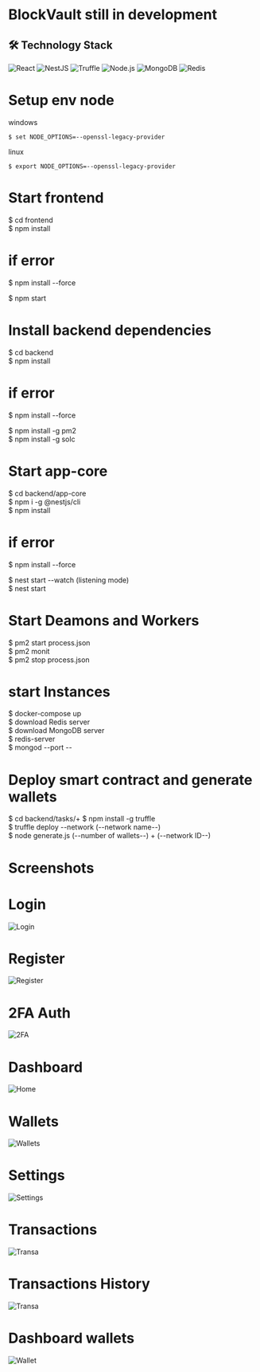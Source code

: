 # BlockVault  still in development

## 🛠️ Technology Stack

![React](https://img.shields.io/badge/React-20232A?style=for-the-badge&logo=react&logoColor=61DAFB)
![NestJS](https://img.shields.io/badge/NestJS-E0234E?style=for-the-badge&logo=nestjs&logoColor=white)
![Truffle](https://img.shields.io/badge/Truffle-5E464D?style=for-the-badge&logo=truffle&logoColor=white)
![Node.js](https://img.shields.io/badge/Node.js-43853D?style=for-the-badge&logo=node.js&logoColor=white)
![MongoDB](https://img.shields.io/badge/MongoDB-4EA94B?style=for-the-badge&logo=mongodb&logoColor=white)
![Redis](https://img.shields.io/badge/Redis-DC382D?style=for-the-badge&logo=redis&logoColor=white)

# Setup env node

windows
```
$ set NODE_OPTIONS=--openssl-legacy-provider
```
linux
```
$ export NODE_OPTIONS=--openssl-legacy-provider
```

# Start frontend
$ cd frontend  
$ npm install  
# if error 
$ npm install --force

$ npm start


# Install backend dependencies
$ cd backend  
$ npm install
# if error 
$ npm install --force

$ npm install -g pm2  
$ npm install -g solc  

# Start app-core
$ cd backend/app-core  
$ npm i -g @nestjs/cli  
$ npm install  
# if error 
$ npm install --force

$ nest start --watch (listening mode)  
$ nest start  

# Start Deamons and Workers
$ pm2 start process.json  
$ pm2 monit  
$ pm2 stop process.json  

# start Instances
$ docker-compose up  
$ download Redis server  
$ download MongoDB server  
$ redis-server  
$ mongod --port --  

# Deploy smart contract and generate wallets 
$ cd backend/tasks/+
$ npm install -g truffle  
$ truffle deploy --network (--network name--)  
$ node generate.js (--number of wallets--) + (--network ID--)  

# Screenshots  

# Login  
![Login](frontend/src/assets/screenshots/Login.png)  

# Register  
![Register](frontend/src/assets/screenshots/Register.png)  

# 2FA Auth  
![2FA](frontend/src/assets/screenshots/2FA.png)  

# Dashboard  
![Home](frontend/src/assets/screenshots/Home.png)  

# Wallets  
![Wallets](frontend/src/assets/screenshots/wallets.png)  

# Settings  
![Settings](frontend/src/assets/screenshots/Settings.png)  

# Transactions  
![Transa](frontend/src/assets/screenshots/trans.png)  

# Transactions History  
![Transa](frontend/src/assets/screenshots/history.png)  

# Dashboard wallets  
![Wallet](frontend/src/assets/screenshots/wallet.png)  
